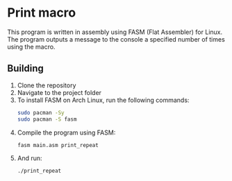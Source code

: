# Print macro

This program is written in assembly using FASM (Flat Assembler) for Linux.  
The program outputs a message to the console a specified number of times using the macro.

## Building

1. Clone the repository
2. Navigate to the project folder
3. To install FASM on Arch Linux, run the following commands:
    ```bash
    sudo pacman -Sy
    sudo pacman -S fasm
    ```
4. Compile the program using FASM:
    ```bash
    fasm main.asm print_repeat
    ```
5. And run:
    ```
    ./print_repeat
    ```